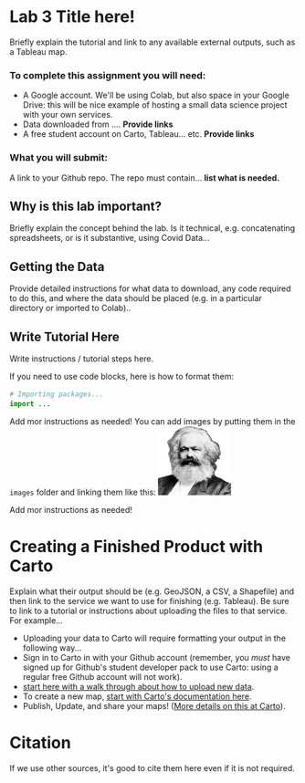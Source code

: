 # Lab 3 Title here!
Briefly explain the tutorial and link to any available external outputs, such as a Tableau map.   

### To complete this assignment you will need:
- A Google account. We'll be using Colab, but also space in your Google Drive: this will be nice example of hosting a small data science project with your own services.
- Data downloaded from .... **Provide links**
- A free student account on Carto, Tableau... etc. **Provide links**

### What you will submit:
A link to your Github repo. The repo must contain... **list what is needed.**

## Why is this lab important?
Briefly explain the concept behind the lab. Is it technical, e.g. concatenating spreadsheets, or is it substantive, using Covid Data... 

## Getting the Data
Provide detailed instructions for what data to download, any code required to do this, and where the data should be placed (e.g. in a particular directory or imported to Colab)..

## Write Tutorial Here
Write instructions / tutorial steps here. 

If you need to use code blocks, here is how to format them:
```python
# Importing packages...
import ...

```
Add mor instructions as needed! You can add images by putting them in the `images` folder and linking them like this: 
![An Image of Marx](images/Marxxx.png)

Add mor instructions as needed! 

# Creating a Finished Product with Carto
Explain what their output should be (e.g. GeoJSON, a CSV, a Shapefile) and then link to the service we want to use for finishing (e.g. Tableau). Be sure to link to a tutorial or instructions about uploading the files to that service. For example...
- Uploading your data to Carto will require formatting your output in the following way... 
- Sign in to Carto in with your Github account (remember, you *must* have signed up for Github's student developer pack to use Carto: using a regular free Github account will not work). 
- [start here with a walk through about how to upload new data](https://carto.com/help/tutorials/getting-started-with-carto-builder/).
- To create a new map, [start with Carto's documentation here](https://carto.com/help/tutorials/using-builder/).
- Publish, Update, and share your maps! ([More details on this at Carto](https://carto.com/help/tutorials/publishing-and-sharing-maps/)). 

# Citation
If we use other sources, it's good to cite them here even if it is not required. 
